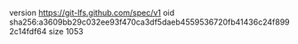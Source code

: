 version https://git-lfs.github.com/spec/v1
oid sha256:a3609bb29c032ee93f470ca3df5daeb4559536720fb41436c24f8992c14fdf64
size 1053
